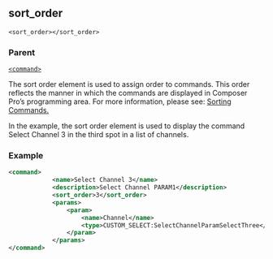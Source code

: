 ## sort\_order

`<sort_order></sort_order>`


### Parent

[`<command>`][1]


The sort order element is used to assign order to commands. This order reflects the manner in which the commands are displayed in Composer Pro’s programming area. For more information, please see: [Sorting Commands.][2]

In the example, the sort order element is used to display the command Select Channel 3 in the third spot in a list of channels. 


### Example


```xml
<command>
			<name>Select Channel 3</name>
			<description>Select Channel PARAM1</description>
			<sort_order>3</sort_order>
			<params>
				<param>
					<name>Channel</name>
					<type>CUSTOM_SELECT:SelectChannelParamSelectThree</type>
				</param>
			</params>
</command>
```





[1]:	https://snap-one.github.io/docs-driverworks-xml/#commands-xml-command
[2]:	https://snap-one.github.io/docs-driverworks-fundamentals/#commands-sorting-commands-in-composerpro